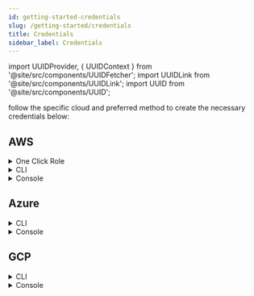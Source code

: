 ```yaml
---
id: getting-started-credentials
slug: /getting-started/credentials
title: Credentials
sidebar_label: Credentials
---
```


import UUIDProvider, { UUIDContext } from '@site/src/components/UUIDFetcher';
import UUIDLink from '@site/src/components/UUIDLink';
import UUID from '@site/src/components/UUID';

<UUIDProvider>

follow the specific cloud and preferred method to create the necessary credentials below:

## AWS

<details>
<summary>One Click Role</summary>

## How Massdriver uses your role

To keep your environment secure, Massdriver uses a role with a trust policy to access your AWS account for provisioning and monitoring of your infrastructure. The account that assumes this role is private and has no access from the public internet.

## Step 1

### Click the quick add button

todo: add UUID into URL somehow

This <UUIDLink /> will run a hosted CloudFormation stack on AWS which will create a new role in your account with the permissions required to provision infrastructure in Massdriver. The external ID for the role (required to prevent confused deputy attacks) will be auto populated in the CloudFormation stack. Do not change this value in the form to the left.

## Step 2

### Run the CloudFormation stack

The button will take you to the AWS console and allow you to approve of the resource creation. Click the `Create stack` button to provision the role.

![roles](./img/aws-quick-add-1.png)

## Step 3

### Copy the role ARN to Massdriver

Once the CloudFormation stack has completed its task select the outputs tab and copy the value of the `CustomProvisioningRoleArn` output. Paste this value in to the form on the left in the field marked **AWS ARN**.

![roles](./img/aws-quick-add-2.png)

## Step 4

Submit the role to Massdriver by clicking the save button and head to the [projects page](/projects) to begin provisioning infrastruture.

</details>

<details>
<summary>CLI</summary>

### How Massdriver uses your role

To keep your environment secure, Massdriver uses a role with a trust policy to access your AWS account for provisioning and monitoring of your infrastructure. The account that assumes this role is private and has no access from the public internet.

### Create a role with a trust policy

Run the following command with the [AWS CLI](https://docs.aws.amazon.com/cli/latest/userguide/getting-started-install.html). Replace `<UUID HERE>` with <UUID />. Save it for importing the role in to Massdriver.

```bash
aws iam create-role --role-name=massdriver-provisioner --description="Massdriver Cloud Provisioning Role" --assume-role-policy-document='{"Version":"2012-10-17","Statement":[{"Sid":"MassdriverCloudProvisioner","Effect":"Allow","Principal":{"AWS":["308878630280"]},"Action":"sts:AssumeRole","Condition":{"StringEquals":{ "sts:ExternalId":"<UUID HERE>"}}}]}'
```

### Assign the role administrator privileges

Fill in the role name used above and run this command to give Massdriver administrator privileges.

```bash
aws iam attach-role-policy --role-name={{ROLE_NAME}} --policy-arn arn:aws:iam::aws:policy/AdministratorAccess
```

## Import role to Massdriver

In the form to the left, name the credential as your AWS account for use within Massdriver and fill in both the aws arn as `arn:aws:iam::YOUR_AWS_ACCOUNT_ID:role/{{ROLE_NAME}}` and the external ID. Click submit and head to the projects page to start building your infrastructure.

</details>

<details>

<summary>Console</summary>

### How Massdriver uses your role

To keep your environment secure, Massdriver uses a role with a trust policy to access your AWS account for provisioning and monitoring of your infrastructure. The account that assumes this role is private and has no access from the public internet.

### Create a role

1. Sign in to the [AWS Management Console](https://aws.amazon.com/console/)
2. In the search bar, type `IAM` and select the IAM service
3. In the left-hand menu, select `Roles`
4. Click `Create role`

![roles](./img/aws-select-roles.png)

5. Select `Another AWS account` for the role type

![roles](./img/aws-another-account.png)

6. For the account ID enter `308878630280`. This is the Massdriver account which contains the role that will use the one you are creating now
7. Check the Require external ID box and enter <UUID />.
8. Make sure that the Require MFA option is unchecked

![roles](./img/aws-settings.png)

9. Click "Next: Permissions"
10. Select the `AdministratorAccess` policy

![roles](./img/aws-policy.png)

11. Select `Next: Tags`
12. Add a tag with the key `massdriver`

![roles](./img/aws-tags.png)

13. Add a name and a description to the role. Save the role name for entry in to the form to the left

![roles](./img/aws-review.png)

14. In Massdriver, name the credential as your AWS account
15. Paste the AWS arn for the role in the appropriate field with the format:

```bash
arn:aws:iam::YOUR_AWS_ACCOUNT_ID:role/ROLE_NAME
```

16. If you haven't already paste your external ID in to the appropriate field
17. Submit the role to Massdriver and head to the projects page to begin provisioning infrastruture.

</details>

## Azure

<details>
<summary>CLI</summary>

### Install Azure CLI

To get started, you'll need the [Azure CLI](https://learn.microsoft.com/en-us/cli/azure/install-azure-cli) installed locally on your machine. The Azure Cloud Shell available in the Azure Portal does **not** have the ability to grant the service principal the required permissions.

2. Obtain your **subscription ID**

Paste this script into the command-line to list your subscriptions:

```bash
az account list --output table
```

Copy the value of the `SubscriptionId` and `TenantId` you want to use and paste it into Massdriver under **Subscription ID** and **Tenant ID**, and also store the `SubscriptionId` for the next step.

3. Paste this script in the command-line to create an Azure service principal, and replace `<mySubscriptionID>` with the subscription ID you copied from the last step:

```bash
az ad sp create-for-rbac --name massdriver-service-principal \
                         --role owner \
                         --scopes /subscriptions/<mySubscriptionID>
```

4. Copy the following attributes and paste them into Massdriver:

- appId &rarr; **Client ID**
- password &rarr; **Client Secret**

Once finished, click the **Submit** button in Massdriver to create your credential.

</details>

<details>
<summary>Console</summary>

### Registering the service principal app in Azure AD

1. Sign into your Azure account through the [Azure portal](https://portal.azure.com/)
2. Search for and select **Microsoft Entra ID**
3. Select **App registration**
4. Select **New registration**

![Massdriver example 1](./img/azure-spcreate1.png "Massdriver example 1")

5. Name your application: `massdriver-service-principal`
6. Select **Accounts in this organization directory only**
7. Leave **Redirect URI** blank

![Massdriver example 2](./img/azure-spcreate2.png "Massdriver example 2")

8. Click **Register**
9. On the Overview menu, copy the following values and paste them into Massdriver:

- Application (client) ID &rarr; **Client ID**
- Directory (tenant) ID &rarr; **Tenant ID**

![Massdriver example 3](./img/azure-spcreate3.png "Massdriver example 3")

10. Select **Certificates & secrets** on the left
11. Select **New client secret**
12. Set the description to `platform`, set expiration date, and click **Add**

![Massdriver example 4](./img/azure-spcreate4.png "Massdriver example 4")

1. Copy the **Value** password and paste into Massdriver under **Client Secret**. <span style={{ color: 'red' }}>**Do not use the Secret ID**</span>.

![Massdriver example 5](./img/azure-spcreate6.png "Massdriver example 5")

### Assign subscription Owner the service principal

1. In the Azure portal, search for and select **Subscription**
2. Select the subscription you want to use in Massdriver
3. In the Overview menu, copy your **Subscription ID** and paste it into Massdriver under **Subscription ID**
4. Select **Access control (IAM)**
5. Select **Add** > **Add role assignment**
6. Select **Privileged Administrator Roles** tab and then the **Owner** role and click **Next**
7. Select **Select members**, search for `massdriver-service-principal`, click on the service principal, and then click **Select** at the bottom, then **Next**
8. Select **Allow user to assign all roles except privileged administrator roles** and click **Next** then **Review + assign** twice to finish.

### Adding the Azure service principal to your Massdriver organization

1. In Massdriver, click on the menu on the top left and expand **Organization Settings**
2. Click **Configure Credentials**
3. Select **Azure Service Principal**
4. Set the credential name to your subscription name
5. Fill in the fields as guided below:

- Client ID (appId in Azure CLI)
- Client Secret (service principal password)
- Subscription ID
- Tenant ID (tenant in Azure CLI)

</details>

## GCP

<details>
<summary>CLI</summary>

</details>

<details>
<summary>Console</summary>

</details>

</UUIDProvider>
